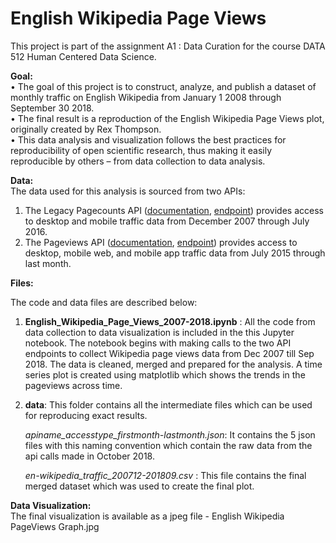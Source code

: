 # English Wikipedia Page Views

This project is part of the assignment A1 : Data Curation for the course DATA 512 Human Centered Data Science.  

**Goal:**  
•	The goal of this project is to construct, analyze, and publish a dataset of monthly traffic on English Wikipedia from January 1 2008 through September 30 2018.  
•	The final result is a reproduction of  the English Wikipedia Page Views plot, originally created by Rex Thompson.  
•	This data analysis and visualization follows the best practices for reproducibility of open scientific research, thus making it easily reproducible by others – from data collection to data analysis.  

**Data:**  
The data used for this analysis is sourced from two APIs:  
1.	The Legacy Pagecounts API ([documentation](https://wikitech.wikimedia.org/wiki/Analytics/AQS/Legacy_Pagecounts), [endpoint](https://wikimedia.org/api/rest_v1/#!/Pagecounts_data_(legacy)/get_metrics_legacy_pagecounts_aggregate_project_access_site_granularity_start_end)) provides access to desktop and mobile traffic data from December 2007 through July 2016.   
2.	The Pageviews API ([documentation](https://wikitech.wikimedia.org/wiki/Analytics/AQS/Pageviews), [endpoint](https://wikimedia.org/api/rest_v1/#!/Pageviews_data/get_metrics_pageviews_aggregate_project_access_agent_granularity_start_end)) provides access to desktop, mobile web, and mobile app traffic data from July 2015 through last month.    
  
**Files:**
  
The code and data files are described below:  
1)	**English_Wikipedia_Page_Views_2007-2018.ipynb** :  All the code from data collection to data visualization is included in the this Jupyter notebook. The notebook begins with making calls to the two API endpoints to collect Wikipedia page views data from Dec 2007 till Sep 2018. The data is cleaned, merged and prepared for the analysis. A time series plot is created using matplotlib which shows the trends in the pageviews across time.   
2)	**data**: This folder contains all the intermediate files which can be used for reproducing exact results.  

      *apiname_accesstype_firstmonth-lastmonth.json*: It contains the 5 json files with this naming convention which contain the raw data   from the api calls made in October 2018.  

      *en-wikipedia_traffic_200712-201809.csv* : This file contains the final merged dataset which was used to create the final plot.  

**Data Visualization:**   
The final visualization is available as a jpeg file - English Wikipedia PageViews Graph.jpg    




